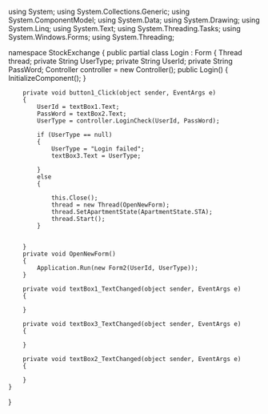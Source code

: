 using System;
using System.Collections.Generic;
using System.ComponentModel;
using System.Data;
using System.Drawing;
using System.Linq;
using System.Text;
using System.Threading.Tasks;
using System.Windows.Forms;
using System.Threading;

namespace StockExchange
{
    public partial class Login : Form
    {
        Thread thread;
        private String UserType;
        private String UserId;
        private String PassWord;
        Controller controller = new Controller();
        public Login()
        {
            InitializeComponent();
        }

        private void button1_Click(object sender, EventArgs e)
        {
            UserId = textBox1.Text;
            PassWord = textBox2.Text;
            UserType = controller.LoginCheck(UserId, PassWord);

            if (UserType == null)
            {
                UserType = "Login failed";
                textBox3.Text = UserType;

            }
            else
            {

                this.Close();
                thread = new Thread(OpenNewForm);
                thread.SetApartmentState(ApartmentState.STA);
                thread.Start();
            }


        }
        private void OpenNewForm()
        {
            Application.Run(new Form2(UserId, UserType));
        }

        private void textBox1_TextChanged(object sender, EventArgs e)
        {

        }

        private void textBox3_TextChanged(object sender, EventArgs e)
        {

        }

        private void textBox2_TextChanged(object sender, EventArgs e)
        {

        }
    }
}
